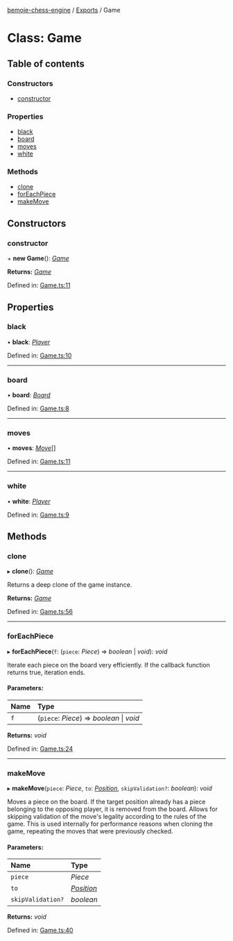 [bemoje-chess-engine](../README.md) / [Exports](../modules.md) / Game

# Class: Game

## Table of contents

### Constructors

- [constructor](game.md#constructor)

### Properties

- [black](game.md#black)
- [board](game.md#board)
- [moves](game.md#moves)
- [white](game.md#white)

### Methods

- [clone](game.md#clone)
- [forEachPiece](game.md#foreachpiece)
- [makeMove](game.md#makemove)

## Constructors

### constructor

\+ **new Game**(): [*Game*](game.md)

**Returns:** [*Game*](game.md)

Defined in: [Game.ts:11](https://github.com/bemoje/chess/blob/5a6d4ac/src/Game.ts#L11)

## Properties

### black

• **black**: [*Player*](player.md)

Defined in: [Game.ts:10](https://github.com/bemoje/chess/blob/5a6d4ac/src/Game.ts#L10)

___

### board

• **board**: [*Board*](board.md)

Defined in: [Game.ts:8](https://github.com/bemoje/chess/blob/5a6d4ac/src/Game.ts#L8)

___

### moves

• **moves**: [*Move*](move.md)[]

Defined in: [Game.ts:11](https://github.com/bemoje/chess/blob/5a6d4ac/src/Game.ts#L11)

___

### white

• **white**: [*Player*](player.md)

Defined in: [Game.ts:9](https://github.com/bemoje/chess/blob/5a6d4ac/src/Game.ts#L9)

## Methods

### clone

▸ **clone**(): [*Game*](game.md)

Returns a deep clone of the game instance.

**Returns:** [*Game*](game.md)

Defined in: [Game.ts:56](https://github.com/bemoje/chess/blob/5a6d4ac/src/Game.ts#L56)

___

### forEachPiece

▸ **forEachPiece**(`f`: (`piece`: *Piece*) => *boolean* \| *void*): *void*

Iterate each piece on the board very efficiently.
If the callback function returns true, iteration ends.

#### Parameters:

Name | Type |
:------ | :------ |
`f` | (`piece`: *Piece*) => *boolean* \| *void* |

**Returns:** *void*

Defined in: [Game.ts:24](https://github.com/bemoje/chess/blob/5a6d4ac/src/Game.ts#L24)

___

### makeMove

▸ **makeMove**(`piece`: *Piece*, `to`: [*Position*](position.md), `skipValidation?`: *boolean*): *void*

Moves a piece on the board.
If the target position already has a piece belonging to the opposing player, it is removed from the board.
Allows for skipping validation of the move's legality according to the rules of the game. This is used internally
for performance reasons when cloning the game, repeating the moves that were previously checked.

#### Parameters:

Name | Type |
:------ | :------ |
`piece` | *Piece* |
`to` | [*Position*](position.md) |
`skipValidation?` | *boolean* |

**Returns:** *void*

Defined in: [Game.ts:40](https://github.com/bemoje/chess/blob/5a6d4ac/src/Game.ts#L40)
